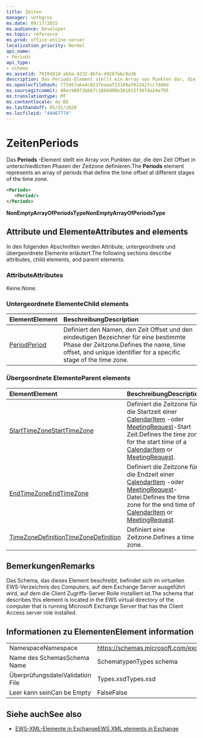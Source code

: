 ```yaml
---
title: Zeiten
manager: sethgros
ms.date: 09/17/2015
ms.audience: Developer
ms.topic: reference
ms.prod: office-online-server
localization_priority: Normal
api_name:
- Periods
api_type:
- schema
ms.assetid: 7920d81d-abba-4232-8bfe-49267b6c9a36
description: Das Periods-Element stellt ein Array von Punkten dar, die den Zeit Offset in unterschiedlichen Phasen der Zeitzone definieren.
ms.openlocfilehash: 773457a6e4c0237eaeaf23109a7022427cc7dd0d
ms.sourcegitcommit: 88ec988f2bb67c1866d06b361615f3674a24e795
ms.translationtype: MT
ms.contentlocale: de-DE
ms.lasthandoff: 05/31/2020
ms.locfileid: "44467774"
---
```

# <a name="periods"></a><span data-ttu-id="806a8-103">Zeiten</span><span class="sxs-lookup"><span data-stu-id="806a8-103">Periods</span></span>

<span data-ttu-id="806a8-104">Das **Periods** -Element stellt ein Array von Punkten dar, die den Zeit Offset in unterschiedlichen Phasen der Zeitzone definieren.</span><span class="sxs-lookup"><span data-stu-id="806a8-104">The **Periods** element represents an array of periods that define the time offset at different stages of the time zone.</span></span> 
  
```xml
<Periods>
   <Period/>
</Periods>
```

 <span data-ttu-id="806a8-105">**NonEmptyArrayOfPeriodsType**</span><span class="sxs-lookup"><span data-stu-id="806a8-105">**NonEmptyArrayOfPeriodsType**</span></span>
## <a name="attributes-and-elements"></a><span data-ttu-id="806a8-106">Attribute und Elemente</span><span class="sxs-lookup"><span data-stu-id="806a8-106">Attributes and elements</span></span>

<span data-ttu-id="806a8-107">In den folgenden Abschnitten werden Attribute, untergeordnete und übergeordnete Elemente erläutert.</span><span class="sxs-lookup"><span data-stu-id="806a8-107">The following sections describe attributes, child elements, and parent elements.</span></span>
  
### <a name="attributes"></a><span data-ttu-id="806a8-108">Attribute</span><span class="sxs-lookup"><span data-stu-id="806a8-108">Attributes</span></span>

<span data-ttu-id="806a8-109">Keine.</span><span class="sxs-lookup"><span data-stu-id="806a8-109">None.</span></span>
  
### <a name="child-elements"></a><span data-ttu-id="806a8-110">Untergeordnete Elemente</span><span class="sxs-lookup"><span data-stu-id="806a8-110">Child elements</span></span>

|<span data-ttu-id="806a8-111">**Element**</span><span class="sxs-lookup"><span data-stu-id="806a8-111">**Element**</span></span>|<span data-ttu-id="806a8-112">**Beschreibung**</span><span class="sxs-lookup"><span data-stu-id="806a8-112">**Description**</span></span>|
|:-----|:-----|
|[<span data-ttu-id="806a8-113">Period</span><span class="sxs-lookup"><span data-stu-id="806a8-113">Period</span></span>](period.md) <br/> |<span data-ttu-id="806a8-114">Definiert den Namen, den Zeit Offset und den eindeutigen Bezeichner für eine bestimmte Phase der Zeitzone.</span><span class="sxs-lookup"><span data-stu-id="806a8-114">Defines the name, time offset, and unique identifier for a specific stage of the time zone.</span></span>  <br/> |
   
### <a name="parent-elements"></a><span data-ttu-id="806a8-115">Übergeordnete Elemente</span><span class="sxs-lookup"><span data-stu-id="806a8-115">Parent elements</span></span>

|<span data-ttu-id="806a8-116">**Element**</span><span class="sxs-lookup"><span data-stu-id="806a8-116">**Element**</span></span>|<span data-ttu-id="806a8-117">**Beschreibung**</span><span class="sxs-lookup"><span data-stu-id="806a8-117">**Description**</span></span>|
|:-----|:-----|
|[<span data-ttu-id="806a8-118">StartTimeZone</span><span class="sxs-lookup"><span data-stu-id="806a8-118">StartTimeZone</span></span>](starttimezone.md) <br/> |<span data-ttu-id="806a8-119">Definiert die Zeitzone für die Startzeit einer [CalendarItem](calendaritem.md) -oder [MeetingRequest](meetingrequest.md)-Start Zeit.</span><span class="sxs-lookup"><span data-stu-id="806a8-119">Defines the time zone for the start time of a [CalendarItem](calendaritem.md) or [MeetingRequest](meetingrequest.md).</span></span>  <br/> |
|[<span data-ttu-id="806a8-120">EndTimeZone</span><span class="sxs-lookup"><span data-stu-id="806a8-120">EndTimeZone</span></span>](endtimezone.md) <br/> |<span data-ttu-id="806a8-121">Definiert die Zeitzone für die Endzeit einer [CalendarItem](calendaritem.md) -oder [MeetingRequest](meetingrequest.md)-Datei.</span><span class="sxs-lookup"><span data-stu-id="806a8-121">Defines the time zone for the end time of a [CalendarItem](calendaritem.md) or [MeetingRequest](meetingrequest.md).</span></span>  <br/> |
|[<span data-ttu-id="806a8-122">TimeZoneDefinition</span><span class="sxs-lookup"><span data-stu-id="806a8-122">TimeZoneDefinition</span></span>](timezonedefinition.md) <br/> |<span data-ttu-id="806a8-123">Definiert eine Zeitzone.</span><span class="sxs-lookup"><span data-stu-id="806a8-123">Defines a time zone.</span></span>  <br/> |
   
## <a name="remarks"></a><span data-ttu-id="806a8-124">Bemerkungen</span><span class="sxs-lookup"><span data-stu-id="806a8-124">Remarks</span></span>

<span data-ttu-id="806a8-125">Das Schema, das dieses Element beschreibt, befindet sich im virtuellen EWS-Verzeichnis des Computers, auf dem Exchange Server ausgeführt wird, auf dem die Client Zugriffs-Server Rolle installiert ist.</span><span class="sxs-lookup"><span data-stu-id="806a8-125">The schema that describes this element is located in the EWS virtual directory of the computer that is running Microsoft Exchange Server that has the Client Access server role installed.</span></span>
  
## <a name="element-information"></a><span data-ttu-id="806a8-126">Informationen zu Elementen</span><span class="sxs-lookup"><span data-stu-id="806a8-126">Element information</span></span>

|||
|:-----|:-----|
|<span data-ttu-id="806a8-127">Namespace</span><span class="sxs-lookup"><span data-stu-id="806a8-127">Namespace</span></span>  <br/> |https://schemas.microsoft.com/exchange/services/2006/types  <br/> |
|<span data-ttu-id="806a8-128">Name des Schemas</span><span class="sxs-lookup"><span data-stu-id="806a8-128">Schema Name</span></span>  <br/> |<span data-ttu-id="806a8-129">Schematypen</span><span class="sxs-lookup"><span data-stu-id="806a8-129">Types schema</span></span>  <br/> |
|<span data-ttu-id="806a8-130">Überprüfungsdatei</span><span class="sxs-lookup"><span data-stu-id="806a8-130">Validation File</span></span>  <br/> |<span data-ttu-id="806a8-131">Types.xsd</span><span class="sxs-lookup"><span data-stu-id="806a8-131">Types.xsd</span></span>  <br/> |
|<span data-ttu-id="806a8-132">Leer kann sein</span><span class="sxs-lookup"><span data-stu-id="806a8-132">Can be Empty</span></span>  <br/> |<span data-ttu-id="806a8-133">False</span><span class="sxs-lookup"><span data-stu-id="806a8-133">False</span></span>  <br/> |
   
## <a name="see-also"></a><span data-ttu-id="806a8-134">Siehe auch</span><span class="sxs-lookup"><span data-stu-id="806a8-134">See also</span></span>



- [<span data-ttu-id="806a8-135">EWS-XML-Elemente in Exchange</span><span class="sxs-lookup"><span data-stu-id="806a8-135">EWS XML elements in Exchange</span></span>](ews-xml-elements-in-exchange.md)

